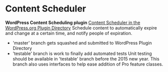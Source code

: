 # Content Scheduler
**WordPress Content Scheduling plugin**
[Content Scheduler in the WordPress.org Plugin Directory](https://wordpress.org/plugins/content-scheduler)
Schedule content to automatically expire and change at a certain time, and notify people of expiration.
* 'master' branch gets squashed and submitted to WordPress Plugin Directory
* 'testable' branch is work to finally add automated tests
Unit testing should be available in 'testable' branch before the 2015 new year. This branch also uses interfaces to help ease addition of Pro feature classes.
